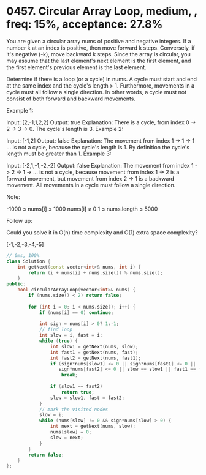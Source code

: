 # 0457. Circular Array Loop, medium, , freq: 15%, acceptance: 27.8%

You are given a circular array nums of positive and negative integers. If a number k at an index is positive, then move forward k steps. Conversely, if it's negative (-k), move backward k steps. Since the array is circular, you may assume that the last element's next element is the first element, and the first element's previous element is the last element.

Determine if there is a loop (or a cycle) in nums. A cycle must start and end at the same index and the cycle's length > 1. Furthermore, movements in a cycle must all follow a single direction. In other words, a cycle must not consist of both forward and backward movements.

 

Example 1:

Input: [2,-1,1,2,2]
Output: true
Explanation: There is a cycle, from index 0 -> 2 -> 3 -> 0. The cycle's length is 3.
Example 2:

Input: [-1,2]
Output: false
Explanation: The movement from index 1 -> 1 -> 1 ... is not a cycle, because the cycle's length is 1. By definition the cycle's length must be greater than 1.
Example 3:

Input: [-2,1,-1,-2,-2]
Output: false
Explanation: The movement from index 1 -> 2 -> 1 -> ... is not a cycle, because movement from index 1 -> 2 is a forward movement, but movement from index 2 -> 1 is a backward movement. All movements in a cycle must follow a single direction.
 

Note:

-1000 ≤ nums[i] ≤ 1000
nums[i] ≠ 0
1 ≤ nums.length ≤ 5000
 

Follow up:

Could you solve it in O(n) time complexity and O(1) extra space complexity?

[-1,-2,-3,-4,-5]

```c++
// 0ms, 100%
class Solution {
    int getNext(const vector<int>& nums, int i) {
        return (i + nums[i] + nums.size()) % nums.size();
    }
public:
    bool circularArrayLoop(vector<int>& nums) {
        if (nums.size() < 2) return false;
        
        for (int i = 0; i < nums.size(); i++) {
            if (nums[i] == 0) continue;
            
            int sign = nums[i] > 0? 1:-1;
            // find loop
            int slow = i, fast = i;
            while (true) {
                int slow1 = getNext(nums, slow);
                int fast1 = getNext(nums, fast);
                int fast2 = getNext(nums, fast1);
                if (sign*nums[slow1] <= 0 || sign*nums[fast1] <= 0 ||
                   sign*nums[fast2] <= 0 || slow == slow1 || fast1 == fast2)
                    break;
                
                if (slow1 == fast2)
                    return true;
                slow = slow1, fast = fast2;
            }
            // mark the visited nodes
            slow = i;
            while (nums[slow] != 0 && sign*nums[slow] > 0) {
                int next = getNext(nums, slow);
                nums[slow] = 0;
                slow = next;
            }
        }
        return false;
    }
};
```
